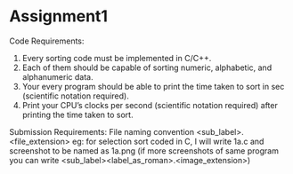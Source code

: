 # Assignment1
Code Requirements:
1.	Every sorting code must be implemented in C/C++.
2.	Each of them should be capable of sorting numeric, alphabetic, and alphanumeric data.
3.	Your every program should be able to print the time taken to sort in sec (scientific notation required).
4.	Print your CPU’s clocks per second (scientific notation required) after printing the time taken to sort.

Submission Requirements:
  File naming convention <label> <sub_label>.<file_extension> eg: for selection sort coded in C, I will write 1a.c and screenshot to be named as 1a.png (if more screenshots of same program you can write <label><sub_label><label_as_roman>.<image_extension>)
